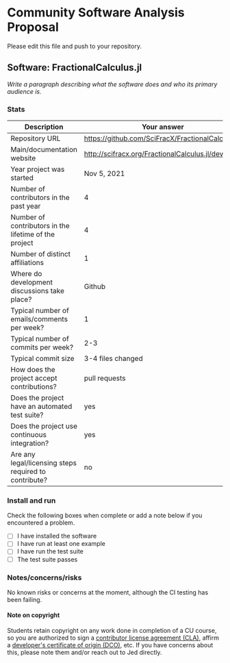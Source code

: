 # Community Software Analysis Proposal
Please edit this file and push to your repository.

## Software: FractionalCalculus.jl

*Write a paragraph describing what the software does and who its
primary audience is.*

### Stats

| Description | Your answer |
|---------|-----------|
| Repository URL |  https://github.com/SciFracX/FractionalCalculus.jl  |
| Main/documentation website |  http://scifracx.org/FractionalCalculus.jl/dev/  |
| Year project was started | Nov 5, 2021  |
| Number of contributors in the past year | 4 |
| Number of contributors in the lifetime of the project | 4 |
| Number of distinct affiliations | 1 |
| Where do development discussions take place? | Github |
| Typical number of emails/comments per week? |  1 |
| Typical number of commits per week? | 2-3 |
| Typical commit size | 3-4 files changed |
| How does the project accept contributions? | pull requests  |
| Does the project have an automated test suite? | yes |
| Does the project use continuous integration? | yes |
| Are any legal/licensing steps required to contribute? | no |

### Install and run

Check the following boxes when complete or add a note below if you
encountered a problem.

- [ ] I have installed the software
- [ ] I have run at least one example
- [ ] I have run the test suite
- [ ] The test suite passes

### Notes/concerns/risks

No known risks or concerns at the moment, although the CI testing has been failing.

#### Note on copyright
Students retain copyright on any work done in completion of a CU
course, so you are authorized to sign a [contributor license
agreement (CLA)](https://en.wikipedia.org/wiki/Contributor_License_Agreement),
affirm a [developer's certificate of
origin (DCO)](https://en.wikipedia.org/wiki/Developer_Certificate_of_Origin),
etc.  If you have concerns about this, please note them and/or reach
out to Jed directly.
